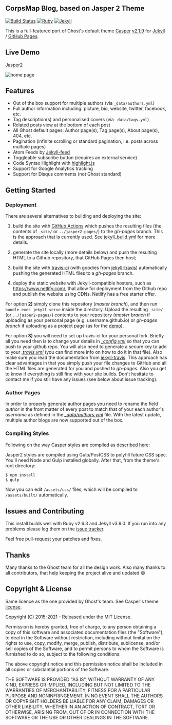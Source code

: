 ## CorpsMap Blog, based on Jasper 2 Theme

[![Build Status](https://github.com/jekyllt/jasper2/actions/workflows/jekyll_build.yml/badge.svg)](https://github.com/jekyllt/jasper2/actions/workflows/jekyll_build.yml)
[![Ruby](https://img.shields.io/badge/ruby-2.6.3-blue.svg?style=flat)](http://travis-ci.org/jekyllt/jasper2)
[![Jekyll](https://img.shields.io/badge/jekyll-3.9.0-blue.svg?style=flat)](http://travis-ci.org/jekyllt/jasper2)

This is a full-featured port of Ghost's default theme [Casper](https://github.com/tryghost/casper)
[v2.1.9](https://github.com/TryGhost/Casper/releases/tag/2.1.9) for [Jekyll](https://jekyllrb.com/) / [GitHub Pages](https://pages.github.com/).

## Live Demo

[Jasper2](https://jekyllt.github.io/jasper2)

![home page](https://raw.githubusercontent.com/jekyllt/jasper2/master/assets/screenshot-desktop.jpg)

## Features

- Out of the box support for multiple authors (via `_data/authors.yml`)
- Full author information including: picture, bio, website, twitter, facebook, etc.
- Tag description(s) and personalised covers (via `_data/tags.yml`)
- Related posts view at the bottom of each post
- All Ghost default pages: Author page(s), Tag page(s), About page(s), 404, etc.
- Pagination (infinite scrolling or standard pagination, i.e. posts across multiple pages)
- Atom Feeds by [Jekyll-feed](https://github.com/jekyll/jekyll-feed)
- Toggleable subscribe button (requires an external service)
- Code Syntax Highlight with [highlight.js](https://highlightjs.org/)
- Support for Google Analytics tracking
- Support for Disqus comments (not Ghost standard)

## Getting Started

### Deployment

There are several alternatives to building and deploying the site:

1. build the site with [GitHub Actions](https://github.com/features/actions) which pushes
   the resulting files (the contents of `_site/` or `../jasper2-pages/`)
   to the _gh-pages_ branch. This is the approach that is currently used. See
   [jekyll_build.yml](.github/workflows/jekyll_build.yml) for more details.

2. generate the site locally (more details below) and push the resulting
   HTML to a Github repository, that GitHub Pages then host;

3. build the site with [travis-ci](https://travis-ci.org/) (with goodies from
   [jekyll-travis](https://github.com/mfenner/jekyll-travis)) automatically pushing the
   generated HTML files to a _gh-pages_ branch.

4. deploy the static website with Jekyll-compatible hosters, such as https://www.netlify.com/, that allow for deployment from the Github repo and publish the website using CDNs. Netlify has a free starter offer.

For option **2)** simply clone this repository (_master branch_), and then run
`bundle exec jekyll serve` inside the directory. Upload the resulting `_site/` (or `../jasper2-pages/`)
contents to your repository (_master branch_ if uploading as your personal page
(e.g. username.github.io) or _gh-pages branch_ if uploading as a project page
(as for the [demo](https://github.com/jekyllt/jasper2/tree/gh-pages)).

For option **3)** you will need to set up travis-ci for your personal fork. Briefly all you
need then is to change your details in _[\_config.yml](_config.yml)_ so that you can push
to your github repo. You will also need to generate a secure key to add to your
_[.travis.yml](.travis.yml)_ (you can find more info on how to do it in that file).
Also make sure you read the documentation from
[jekyll-travis](https://github.com/mfenner/jekyll-travis). This approach has clear
advantages in that you simply push your file changes to GitHub and all the HTML files
are generated for you and pushed to _gh-pages_. Also you get to know if everything is
still fine with your site builds. Don't hesitate to contact me if you still have any
issues (see below about issue tracking).

### Author Pages

In order to properly generate author pages you need to rename the field _author_ in the
front matter of every post to match that of your each author's _username_ as defined
in the _[\_data/authors.yml](_data/authors.yml)_ file.
With the latest update, multiple author blogs are now supported out of the box.

### Compiling Styles

Following on the way Casper styles are compiled as [described here](https://github.com/tryghost/casper#development):

Jasper2 styles are compiled using Gulp/PostCSS to polyfill future CSS spec. You'll need Node and Gulp installed globally. After that, from the theme's root directory:

```bash
$ npm install
$ gulp
```

Now you can edit `/assets/css/` files, which will be compiled to `/assets/built/` automatically.

## Issues and Contributing

This install builds well with Ruby v2.6.3 and Jekyll v3.9.0. If you run into any problems
please log them on the [issue tracker](https://github.com/jekyllt/jasper2/issues).

Feel free pull-request your patches and fixes.

## Thanks

Many thanks to the Ghost team for all the design work. Also many thanks to all contributors,
that help keeping the project alive and updated :smile:

## Copyright & License

Same licence as the one provided by Ghost's team. See Casper's theme [license](GHOST.txt).

Copyright (C) 2015-2021 - Released under the MIT License.

Permission is hereby granted, free of charge, to any person obtaining a copy of this software and associated documentation files (the "Software"), to deal in the Software without restriction, including without limitation the rights to use, copy, modify, merge, publish, distribute, sublicense, and/or sell copies of the Software, and to permit persons to whom the Software is furnished to do so, subject to the following conditions:

The above copyright notice and this permission notice shall be included in all copies or substantial portions of the Software.

THE SOFTWARE IS PROVIDED "AS IS", WITHOUT WARRANTY OF ANY KIND, EXPRESS OR IMPLIED, INCLUDING BUT NOT LIMITED TO THE WARRANTIES OF MERCHANTABILITY, FITNESS FOR A PARTICULAR PURPOSE AND
NONINFRINGEMENT. IN NO EVENT SHALL THE AUTHORS OR COPYRIGHT HOLDERS BE LIABLE FOR ANY CLAIM, DAMAGES OR OTHER LIABILITY, WHETHER IN AN ACTION OF CONTRACT, TORT OR OTHERWISE, ARISING FROM, OUT OF OR IN CONNECTION WITH THE SOFTWARE OR THE USE OR OTHER DEALINGS IN THE SOFTWARE.
